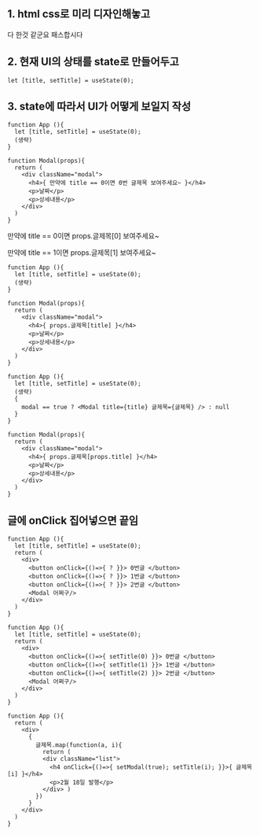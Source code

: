 


## 1. html css로 미리 디자인해놓고

 

다 한것 같군요 패스합시다 

 ## 2. 현재 UI의 상태를 state로 만들어두고

```
let [title, setTitle] = useState(0);
```

## 3. state에 따라서 UI가 어떻게 보일지 작성

 

```react
function App (){
  let [title, setTitle] = useState(0);
  (생략)
}

function Modal(props){
  return (
    <div className="modal">
      <h4>{ 만약에 title == 0이면 0번 글제목 보여주세요~ }</h4>
      <p>날짜</p>
      <p>상세내용</p>
    </div>
  )
}
```

만약에 title == 0이면 props.글제목[0] 보여주세요~

만약에 title == 1이면 props.글제목[1] 보여주세요~

```react
function App (){
  let [title, setTitle] = useState(0);
  (생략)
}

function Modal(props){
  return (
    <div className="modal">
      <h4>{ props.글제목[title] }</h4>
      <p>날짜</p>
      <p>상세내용</p>
    </div>
  )
}
```

 

```react
function App (){
  let [title, setTitle] = useState(0);
  (생략)
  {
    modal == true ? <Modal title={title} 글제목={글제목} /> : null
  }
}

function Modal(props){
  return (
    <div className="modal">
      <h4>{ props.글제목[props.title] }</h4>
      <p>날짜</p>
      <p>상세내용</p>
    </div>
  )
}
```

## 글에 onClick 집어넣으면 끝임

```react
function App (){
  let [title, setTitle] = useState(0);
  return (
    <div>
      <button onClick={()=>{ ? }}> 0번글 </button>
      <button onClick={()=>{ ? }}> 1번글 </button>
      <button onClick={()=>{ ? }}> 2번글 </button>
      <Modal 어쩌구/>
    </div>
  )
}
```



```react
function App (){
  let [title, setTitle] = useState(0);
  return (
    <div>
      <button onClick={()=>{ setTitle(0) }}> 0번글 </button>
      <button onClick={()=>{ setTitle(1) }}> 1번글 </button>
      <button onClick={()=>{ setTitle(2) }}> 2번글 </button>
      <Modal 어쩌구/>
    </div>
  )
}
```



```react
function App (){
  return (
    <div>
      { 
        글제목.map(function(a, i){
          return (
          <div className="list">
            <h4 onClick={()=>{ setModal(true); setTitle(i); }}>{ 글제목[i] }</h4>
            <p>2월 18일 발행</p>
          </div> )
        }) 
      }
    </div>
  )
} 
```

 



 